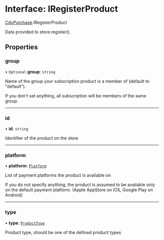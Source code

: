 # Interface: IRegisterProduct

[CdvPurchase](../modules/CdvPurchase.md).IRegisterProduct

Data provided to store.register()

## Properties

### group

• `Optional` **group**: `string`

Name of the group your subscription product is a member of (default to "default").

If you don't set anything, all subscription will be members of the same group.

___

### id

• **id**: `string`

Identifier of the product on the store

___

### platform

• **platform**: [`Platform`](../enums/CdvPurchase.Platform.md)

List of payment platforms the product is available on

If you do not specify anything, the product is assumed to be available only on the
default payment platform. (Apple AppStore on iOS, Google Play on Android)

___

### type

• **type**: [`ProductType`](../enums/CdvPurchase.ProductType.md)

Product type, should be one of the defined product types

